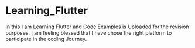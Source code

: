 # Learning_Flutter
In this I am Learning Flutter and Code Examples is Uploaded for the revision purposes. I am feeling blessed that I have chose the right platform to participate in the coding Journey.
